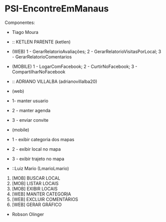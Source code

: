 # PSI-EncontreEmManaus

Componentes:

* Tiago Moura 


* :: KETLEN PARENTE (ketlen)
* (WEB)  1 - GerarRelatorioAvaliações;  2 - GerarRelatorioVisitasPorLocal;  3 - GerarRelatorioComentarios
* (MOBILE)  1 - LogarComFacebook; 2 - CurtirNoFacebook; 3 - CompartilharNoFacebook

* :: ADRIANO VILLALBA (adrianovillalba20) 
* (web) 
* 1- manter usuario 
* 2 - manter agenda 
* 3 - enviar convite  
* (mobile) 
* 1 - exibir categoria dos mapas 
* 2 - exibir local no mapa 
* 3 - exibir trajeto no mapa

* ::Luiz Mario (LmarioLmario)
1. [MOB] BUSCAR LOCAL
2. [MOB] LISTAR LOCAIS
3. [MOB] EXIBIR LOCAIS
4. [WEB] MANTER CATEGORIA
5. [WEB] EXCLUIR COMENTÁRIOS
6. [WEB] GERAR GRÁFICO

* Robson Olinger
